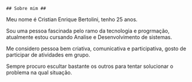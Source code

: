    ## Sobre mim ##

Meu nome é Cristian Enrique Bertolini, tenho 25 anos.

Sou uma pessoa fascinada pelo ramo da tecnologia e progrmação, atualmente estou cursando Analise e Desenvolvimento de sistemas.

Me considero pessoa bem criativa, comunicativa e participativa, gosto de participar de atividades em grupo.

Sempre procuro escultar bastante os outros para tentar solucionar o problema na qual situação.
